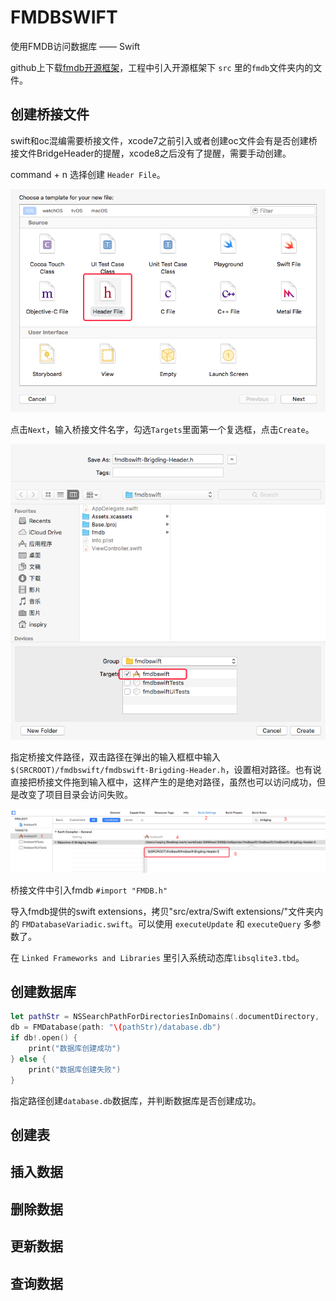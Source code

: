 # FMDBSWIFT

使用FMDB访问数据库 —— Swift

github上下载[fmdb开源框架](https://github.com/ccgus/fmdb)，工程中引入开源框架下 `src` 里的`fmdb`文件夹内的文件。

## 创建桥接文件

swift和oc混编需要桥接文件，xcode7之前引入或者创建oc文件会有是否创建桥接文件BridgeHeader的提醒，xcode8之后没有了提醒，需要手动创建。

command + n 选择创建 `Header File`。

![img](https://raw.githubusercontent.com/mxdios/XDSQLiteOperate/master/fmdbswift/image/QQ20161012-0.png)

点击`Next`，输入桥接文件名字，勾选`Targets`里面第一个复选框，点击`Create`。

![img](https://raw.githubusercontent.com/mxdios/XDSQLiteOperate/master/fmdbswift/image/QQ20161012-1.png)

指定桥接文件路径，双击路径在弹出的输入框框中输入`$(SRCROOT)/fmdbswift/fmdbswift-Brigding-Header.h`，设置相对路径。也有说直接把桥接文件拖到输入框中，这样产生的是绝对路径，虽然也可以访问成功，但是改变了项目目录会访问失败。

![img](https://raw.githubusercontent.com/mxdios/XDSQLiteOperate/master/fmdbswift/image/QQ20161012-2.png)

桥接文件中引入fmdb `#import "FMDB.h"`

导入fmdb提供的swift extensions，拷贝"src/extra/Swift extensions/"文件夹内的 `FMDatabaseVariadic.swift`。可以使用 `executeUpdate` 和 `executeQuery` 多参数了。

在 `Linked Frameworks and Libraries` 里引入系统动态库`libsqlite3.tbd`。

## 创建数据库

```Swift
let pathStr = NSSearchPathForDirectoriesInDomains(.documentDirectory, .userDomainMask, true).first!
db = FMDatabase(path: "\(pathStr)/database.db")
if db!.open() {
    print("数据库创建成功")
} else {
    print("数据库创建失败")
}
```

指定路径创建`database.db`数据库，并判断数据库是否创建成功。

## 创建表


## 插入数据


## 删除数据


## 更新数据



## 查询数据

